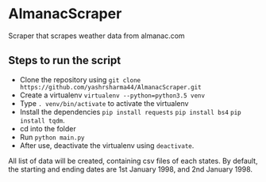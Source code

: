 # AlmanacScraper
Scraper that scrapes weather data from almanac.com

## Steps to run the script

* Clone the repository using `git clone https://github.com/yashrsharma44/AlmanacScraper.git`
* Create a virtualenv `virtualenv --python=python3.5 venv`
* Type `. venv/bin/activate` to activate the virtualenv
* Install the dependencies `pip install requests` `pip install bs4` `pip install tqdm`.
* cd into the folder
* Run `python main.py`
* After use, deactivate the virtualenv using `deactivate`.

All list of data will be created, containing csv files of each states. By default, the starting and ending dates are 1st January 1998, and 2nd January 1998.
